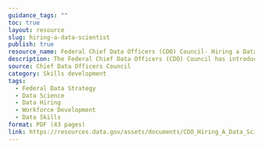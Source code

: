 ```yaml
---
guidance_tags: ""
toc: true
layout: resource
slug: hiring-a-data-scientist
publish: true
resource_name: Federal Chief Data Officers (CDO) Council- Hiring a Data Scientist in the Federal Government Toolkit
description: The Federal Chief Data Officers (CDO) Council has introduced the Data Science Hiring Toolkit to assist federal agencies in recruiting and hiring data science talent more effectively. This Toolkit was developed in collaboration with Excellence in Government (EIG) Fellows across various agencies and with input from key organizations like the Office of Management and Budget (OMB), Office of Personnel Management (OPM), the Office of Science and Technology Policy, and provides guidance on critical aspects of the hiring process including fostering diversity, defining roles accurately, selecting appropriate job classifications, and preparing both candidates and hiring managers. The toolkit will be regularly updated to reflect evolving data science practices with further input from OMB, OPM, OSTP, and other federal partners.
source: Chief Data Officers Council
category: Skills development
tags:
  - Federal Data Strategy
  - Data Science
  - Data Hiring
  - Workforce Development
  - Data Skills
format: PDF (43 pages)
link: https://resources.data.gov/assets/documents/CDO_Hiring_A_Data_Scientist_508.pdf
---
```

